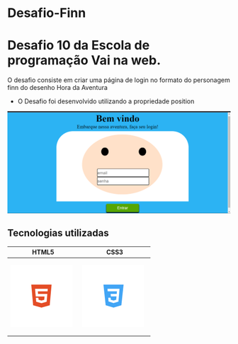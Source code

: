 # Desafio-Finn
<h1>Desafio 10 da Escola de programação Vai na web.</h1>





<p>O desafio consiste em criar uma página de login no formato do personagem finn do desenho Hora da Aventura</p>

- O Desafio foi desenvolvido utilizando a propriedade position

<img src="img/fiin.png">


<h2>Tecnologias utilizadas</h2>

<table>
  <thead>
    <tr>
      <th>HTML5</th>
      <th>CSS3</th>
    </tr>
  </thead>
   <tbody>
    <tr>
      <td>
      
![HTML](img/html.svg) &nbsp;
      </td>
      <td>
         ![CSS](img/css.svg) &nbsp;
      </td>




 
